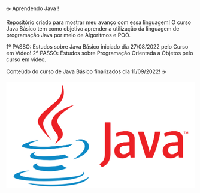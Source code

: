 ☕ Aprendendo Java !


Repositório criado para mostrar meu avanço com essa linguagem! O curso Java Básico tem como objetivo aprender a utilização da linguagem de programação Java por meio de Algoritmos e POO.

1º PASSO: Estudos sobre Java Básico iniciado dia 27/08/2022 pelo Curso em Vídeo!
2º PASSO: Estudos sobre Programação Orientada a Objetos pelo curso em vídeo.

Conteúdo do curso de Java Básico finalizados dia 11/09/2022! ☕


<img src="java-logo.png">
